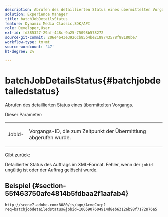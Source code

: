 ```yaml
---
description: Abrufen des detaillierten Status eines übermittelten Vorgangs.
solution: Experience Manager
title: batchJobDetailsStatus
feature: Dynamic Media Classic,SDK/API
role: Developer,User
exl-id: fd385327-29af-448c-9a25-75098b578272
source-git-commit: 206e4643e3926cb85b4be2189743578f88180be7
workflow-type: tm+mt
source-wordcount: '47'
ht-degree: 2%

---
```


# batchJobDetailsStatus{#batchjobdetailedstatus}

Abrufen des detaillierten Status eines übermittelten Vorgangs.

Dieser Parameter:

<table id="simpletable_9C379451927C4058834640377C0BD7A0"> 
 <tr class="strow"> 
  <td class="stentry"> <p> <span class="codeph"> JobId-</span> </p> </td> 
  <td class="stentry"> <p>Vorgangs-ID, die zum Zeitpunkt der Übermittlung abgerufen wurde. </p> </td> 
 </tr> 
</table>

Gibt zurück:

Detaillierter Status des Auftrags im XML-Format. Fehler, wenn der `jobid` ungültig ist oder der Auftrag gelöscht wurde.

## Beispiel {#section-55f463750afe4814b5fdbaa2f1aafab4}

`http://scene7.adobe.com:8080/is/agm/AcmeCorp?req=batchjobdetailedstatus&jobid=1005907604914d8eb63126b98f7172n76a5`
